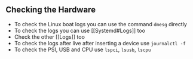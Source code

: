 ## Checking the Hardware

- To check the Linux boat logs you can use the command `dmesg` directly
- To check the logs you can use [[Systemd#Logs]] too
- Check the other [[Logs]] too
- To check the logs after live after inserting a device use `journalctl -f` 
- To check the PSI, USB and CPU use `lspci`, `lsusb`, `lscpu`
